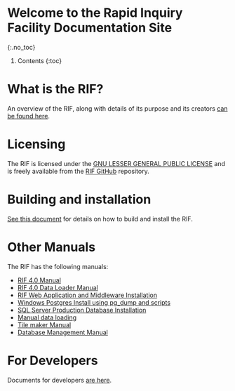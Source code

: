 # Welcome to the Rapid Inquiry Facility Documentation Site
{:.no_toc}

1. Contents
{:toc}

# What is the RIF?

An overview of the RIF, along with details of its purpose and its creators  [can be found here](introduction/what-is-the-RIF).

# Licensing

The RIF is licensed under the [GNU LESSER GENERAL PUBLIC LICENSE](https://www.gnu.org/licenses/lgpl-3.0.en.html) and is freely available
from the [RIF GitHub](https://github.com/smallAreaHealthStatisticsUnit/rapidInquiryFacility/) repository.

# Building and installation

[See this document](/introduction/building-and-installation) for details on how to build and install the RIF.

# Other Manuals

The RIF has the following manuals:

- [RIF 4.0 Manual](/standalone/RIF_v40_Manual.pdf)
- [RIF 4.0 Data Loader Manual](/standalone/RIF_Data_Loader_Manual.pdf)
- [RIF Web Application and Middleware Installation](/rifWebApplication/Readme)
- [Windows Postgres Install using pg_dump and scripts](/rifDatabase/Postgres/production/windows_install_from_pg_dump)
- [SQL Server Production Database Installation](/rifDatabase/SQLserver/production/INSTALL)
- [Manual data loading](/rifDatabase/DataLoaderData/DataLoading)
- [Tile maker Manual](/rifNodeServices/tileMaker)
- [Database Management Manual](/rifDatabase/databaseManagementManual)

# For Developers

Documents for developers [are here](/development/index).
